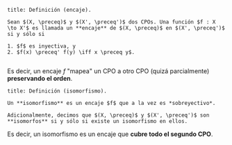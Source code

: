 ```ad-definition
title: Definición (encaje).

Sean $(X, \preceq)$ y $(X', \preceq')$ dos CPOs. Una función $f : X \to X'$ es llamada un **encaje** de $(X, \preceq)$ en $(X', \preceq')$ si y sólo si

1. $f$ es inyectiva, y
2. $f(x) \preceq' f(y) \iff x \preceq y$.


```

Es decir, un encaje $f$ "mapea" un CPO a otro CPO (quizá parcialmente) **preservando el orden**.

```ad-definition
title: Definición (isomorfismo).

Un **isomorfismo** es un encaje $f$ que a la vez es *sobreyectivo*.

Adicionalmente, decimos que $(X, \preceq)$ y $(X', \preceq')$ son **isomorfos** si y sólo si existe un isomorfismo en ellos.

```

Es decir, un isomorfismo es un encaje que **cubre todo el segundo CPO**.

